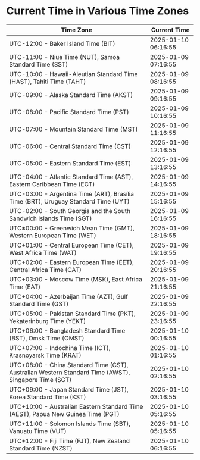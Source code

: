 # Current Time in Various Time Zones

| Time Zone | Current Time |
|-----------|--------------|
| UTC-12:00 - Baker Island Time (BIT) | 2025-01-10 06:16:55 |
| UTC-11:00 - Niue Time (NUT), Samoa Standard Time (SST) | 2025-01-09 07:16:55 |
| UTC-10:00 - Hawaii-Aleutian Standard Time (HAST), Tahiti Time (TAHT) | 2025-01-09 08:16:55 |
| UTC-09:00 - Alaska Standard Time (AKST) | 2025-01-09 09:16:55 |
| UTC-08:00 - Pacific Standard Time (PST) | 2025-01-09 10:16:55 |
| UTC-07:00 - Mountain Standard Time (MST) | 2025-01-09 11:16:55 |
| UTC-06:00 - Central Standard Time (CST) | 2025-01-09 12:16:55 |
| UTC-05:00 - Eastern Standard Time (EST) | 2025-01-09 13:16:55 |
| UTC-04:00 - Atlantic Standard Time (AST), Eastern Caribbean Time (ECT) | 2025-01-09 14:16:55 |
| UTC-03:00 - Argentina Time (ART), Brasília Time (BRT), Uruguay Standard Time (UYT) | 2025-01-09 15:16:55 |
| UTC-02:00 - South Georgia and the South Sandwich Islands Time (SGT) | 2025-01-09 16:16:55 |
| UTC±00:00 - Greenwich Mean Time (GMT), Western European Time (WET) | 2025-01-09 18:16:55 |
| UTC+01:00 - Central European Time (CET), West Africa Time (WAT) | 2025-01-09 19:16:55 |
| UTC+02:00 - Eastern European Time (EET), Central Africa Time (CAT) | 2025-01-09 20:16:55 |
| UTC+03:00 - Moscow Time (MSK), East Africa Time (EAT) | 2025-01-09 21:16:55 |
| UTC+04:00 - Azerbaijan Time (AZT), Gulf Standard Time (GST) | 2025-01-09 22:16:55 |
| UTC+05:00 - Pakistan Standard Time (PKT), Yekaterinburg Time (YEKT) | 2025-01-09 23:16:55 |
| UTC+06:00 - Bangladesh Standard Time (BST), Omsk Time (OMST) | 2025-01-10 00:16:55 |
| UTC+07:00 - Indochina Time (ICT), Krasnoyarsk Time (KRAT) | 2025-01-10 01:16:55 |
| UTC+08:00 - China Standard Time (CST), Australian Western Standard Time (AWST), Singapore Time (SGT) | 2025-01-10 02:16:55 |
| UTC+09:00 - Japan Standard Time (JST), Korea Standard Time (KST) | 2025-01-10 03:16:55 |
| UTC+10:00 - Australian Eastern Standard Time (AEST), Papua New Guinea Time (PGT) | 2025-01-10 05:16:55 |
| UTC+11:00 - Solomon Islands Time (SBT), Vanuatu Time (VUT) | 2025-01-10 05:16:55 |
| UTC+12:00 - Fiji Time (FJT), New Zealand Standard Time (NZST) | 2025-01-10 06:16:55 |
